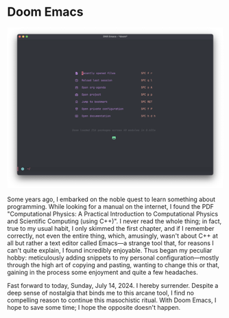 # Doom Emacs

![Screenshot of Doom Emacs](assets/images/screenshot.png)

Some years ago, I embarked on the noble quest to learn something about programming. While looking for a manual on the internet, I found the PDF "Computational Physics: A Practical Introduction to Computational Physics and Scientific Computing (using C++)". 
I never read the whole thing; in fact, true to my usual habit, I only skimmed the first chapter, and if I remember correctly, not even the entire thing, which, amusingly, wasn't about C++ at all but rather a text editor called Emacs—a strange tool that, for reasons I can't quite explain, I found incredibly enjoyable.
Thus began my peculiar hobby: meticulously adding snippets to my personal configuration—mostly through the high art of copying and pasting, wanting to change this or that, gaining in the process some enjoyment and quite a few headaches.

Fast forward to today, Sunday, July 14, 2024. I hereby surrender. 
Despite a deep sense of nostalgia that binds me to this arcane tool, I find no compelling reason to continue this masochistic ritual. 
With Doom Emacs, I hope to save some time; I hope the opposite doesn't happen.
